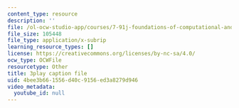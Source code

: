```yaml
---
content_type: resource
description: ''
file: /ol-ocw-studio-app/courses/7-91j-foundations-of-computational-and-systems-biology-spring-2014/4bee3b661556d40c9156ed3a8279d946_MniYgsZSp30.srt
file_size: 105448
file_type: application/x-subrip
learning_resource_types: []
license: https://creativecommons.org/licenses/by-nc-sa/4.0/
ocw_type: OCWFile
resourcetype: Other
title: 3play caption file
uid: 4bee3b66-1556-d40c-9156-ed3a8279d946
video_metadata:
  youtube_id: null
---
```

